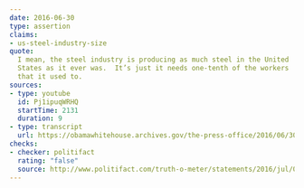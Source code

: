 ```yaml
---
date: 2016-06-30
type: assertion
claims:
- us-steel-industry-size
quote:
  I mean, the steel industry is producing as much steel in the United
  States as it ever was.  It’s just it needs one-tenth of the workers
  that it used to.
sources:
- type: youtube
  id: Pj1ipuqWRHQ
  startTime: 2131
  duration: 9
- type: transcript
  url: https://obamawhitehouse.archives.gov/the-press-office/2016/06/30/remarks-president-obama-prime-minister-trudeau-canada-and-president-pe%C3%B1a
checks:
- checker: politifact
  rating: "false"
  source: http://www.politifact.com/truth-o-meter/statements/2016/jul/05/barack-obama/barack-obama-wrong-about-size-us-steel-production-/
---
```


